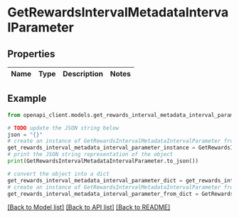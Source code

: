 # GetRewardsIntervalMetadataIntervalParameter


## Properties

Name | Type | Description | Notes
------------ | ------------- | ------------- | -------------

## Example

```python
from openapi_client.models.get_rewards_interval_metadata_interval_parameter import GetRewardsIntervalMetadataIntervalParameter

# TODO update the JSON string below
json = "{}"
# create an instance of GetRewardsIntervalMetadataIntervalParameter from a JSON string
get_rewards_interval_metadata_interval_parameter_instance = GetRewardsIntervalMetadataIntervalParameter.from_json(json)
# print the JSON string representation of the object
print(GetRewardsIntervalMetadataIntervalParameter.to_json())

# convert the object into a dict
get_rewards_interval_metadata_interval_parameter_dict = get_rewards_interval_metadata_interval_parameter_instance.to_dict()
# create an instance of GetRewardsIntervalMetadataIntervalParameter from a dict
get_rewards_interval_metadata_interval_parameter_from_dict = GetRewardsIntervalMetadataIntervalParameter.from_dict(get_rewards_interval_metadata_interval_parameter_dict)
```
[[Back to Model list]](../README.md#documentation-for-models) [[Back to API list]](../README.md#documentation-for-api-endpoints) [[Back to README]](../README.md)


